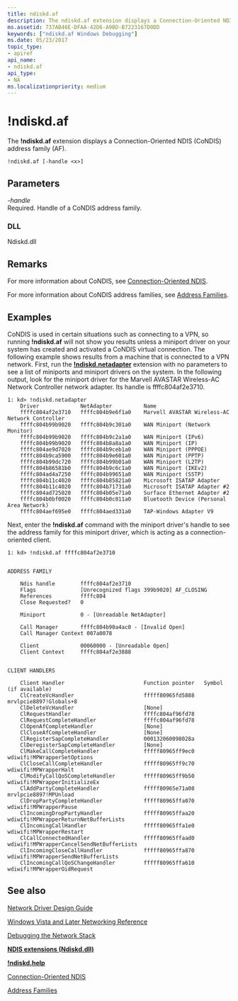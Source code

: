 ```yaml
---
title: ndiskd.af
description: The ndiskd.af extension displays a Connection-Oriented NDIS (CoNDIS) address family (AF).
ms.assetid: 737AB46E-DFAA-42D6-A9BD-B7223167D0DD
keywords: ["ndiskd.af Windows Debugging"]
ms.date: 05/23/2017
topic_type:
- apiref
api_name:
- ndiskd.af
api_type:
- NA
ms.localizationpriority: medium
---
```


# !ndiskd.af


The **!ndiskd.af** extension displays a Connection-Oriented NDIS (CoNDIS) address family (AF).

```console
!ndiskd.af [-handle <x>] 
```

## <span id="Parameters"></span><span id="parameters"></span><span id="PARAMETERS"></span>Parameters


<span id="_______-handle______"></span><span id="_______-HANDLE______"></span> *-handle*   
Required. Handle of a CoNDIS address family.

### <span id="DLL"></span><span id="dll"></span>DLL

Ndiskd.dll

Remarks
-------

For more information about CoNDIS, see [Connection-Oriented NDIS](https://docs.microsoft.com/windows-hardware/drivers/network/connection-oriented-ndis).

For more information about CoNDIS address families, see [Address Families](https://docs.microsoft.com/windows-hardware/drivers/network/address-families).

Examples
--------

CoNDIS is used in certain situations such as connecting to a VPN, so running **!ndiskd.af** will not show you results unless a miniport driver on your system has created and activated a CoNDIS virtual connection. The following example shows results from a machine that is connected to a VPN network. First, run the [**!ndiskd.netadapter**](-ndiskd-netadapter.md) extension with no parameters to see a list of miniports and miniport drivers on the system. In the following output, look for the miniport driver for the Marvell AVASTAR Wireless-AC Network Controller network adapter. Its handle is ffffc804af2e3710.

```console
1: kd> !ndiskd.netadapter
    Driver             NetAdapter          Name                                 
    ffffc804af2e3710   ffffc804b9e6f1a0    Marvell AVASTAR Wireless-AC Network Controller
    ffffc804b99b9020   ffffc804b9c301a0    WAN Miniport (Network Monitor)
    ffffc804b99b9020   ffffc804b9c2a1a0    WAN Miniport (IPv6)
    ffffc804b99b9020   ffffc804b8a8a1a0    WAN Miniport (IP)
    ffffc804ae9d7020   ffffc804b9ceb1a0    WAN Miniport (PPPOE)
    ffffc804b9ca5900   ffffc804b9e601a0    WAN Miniport (PPTP)
    ffffc804b99dc720   ffffc804b99b01a0    WAN Miniport (L2TP)
    ffffc804b86581b0   ffffc804b9c6c1a0    WAN Miniport (IKEv2)
    ffffc804ad4a7250   ffffc804b99651a0    WAN Miniport (SSTP)
    ffffc804b11c4020   ffffc804b85821a0    Microsoft ISATAP Adapter
    ffffc804b11c4020   ffffc804b71731a0    Microsoft ISATAP Adapter #2
    ffffc804ad725020   ffffc804b05e71a0    Surface Ethernet Adapter #2
    ffffc804b0bf0020   ffffc804b0c011a0    Bluetooth Device (Personal Area Network)
    ffffc804aef695e0   ffffc804aed331a0    TAP-Windows Adapter V9
```

Next, enter the **!ndiskd.af** command with the miniport driver's handle to see the address family for this miniport driver, which is acting as a connection-oriented client.

```console
1: kd> !ndiskd.af ffffc804af2e3710


ADDRESS FAMILY

    Ndis handle        ffffc804af2e3710
    Flags              [Unrecognized flags 399b9020] AF_CLOSING
    References         ffffc804
    Close Requested?   0

    Miniport           0 - [Unreadable NetAdapter]

    Call Manager       ffffc804b90a4ac0 - [Invalid Open]
    Call Manager Context 007a0078

    Client             00060000 - [Unreadable Open]
    Client Context     ffffc804af2e3888


CLIENT HANDLERS

    Client Handler                         Function pointer   Symbol (if available)
    ClCreateVcHandler                      fffff80965fd5888   mrvlpcie8897!Globals+8
    ClDeleteVcHandler                      [None]
    ClRequestHandler                       ffffc804af96fd78
    ClRequestCompleteHandler               ffffc804af96fd78
    ClOpenAfCompleteHandler                [None]
    ClCloseAfCompleteHandler               [None]
    ClRegisterSapCompleteHandler           000132060098028a
    ClDeregisterSapCompleteHandler         [None]
    ClMakeCallCompleteHandler              fffff80965ff9ec0   wdiwifi!MPWrapperSetOptions
    ClCloseCallCompleteHandler             fffff80965ff9c70   wdiwifi!MPWrapperHalt
    ClModifyCallQoSCompleteHandler         fffff80965ff9b50   wdiwifi!MPWrapperInitializeEx
    ClAddPartyCompleteHandler              fffff80965e71a08   mrvlpcie8897!MPUnload
    ClDropPartyCompleteHandler             fffff80965ffa070   wdiwifi!MPWrapperPause
    ClIncomingDropPartyHandler             fffff80965ffaa20   wdiwifi!MPWrapperReturnNetBufferLists
    ClIncomingCallHandler                  fffff80965ffa1e0   wdiwifi!MPWrapperRestart
    ClCallConnectedHandler                 fffff80965ffaad0   wdiwifi!MPWrapperCancelSendNetBufferLists
    ClIncomingCloseCallHandler             fffff80965ffa870   wdiwifi!MPWrapperSendNetBufferLists
    ClIncomingCallQoSChangeHandler         fffff80965ffa610   wdiwifi!MPWrapperOidRequest
```

## <span id="see_also"></span>See also


[Network Driver Design Guide](https://docs.microsoft.com/windows-hardware/drivers/network/index)

[Windows Vista and Later Networking Reference](https://docs.microsoft.com/windows-hardware/drivers/ddi/_netvista/)

[Debugging the Network Stack](https://go.microsoft.com/fwlink/p/?linkid=845311)

[**NDIS extensions (Ndiskd.dll)**](ndis-extensions--ndiskd-dll-.md)

[**!ndiskd.help**](-ndiskd-help.md)

[Connection-Oriented NDIS](https://docs.microsoft.com/windows-hardware/drivers/network/connection-oriented-ndis)

[Address Families](https://docs.microsoft.com/windows-hardware/drivers/network/address-families)

 

 






